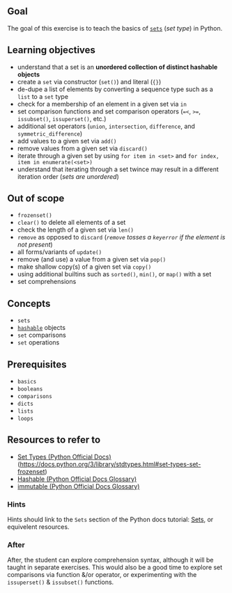 ## Goal

The goal of this exercise is to teach the basics of [`sets`][set type] (_set type_) in Python.


## Learning objectives

*  understand that a set is an **unordered collection of distinct hashable objects**
*  create a `set` via constructor (`set()`) and  literal (`{}`)
*  de-dupe a list of elements by converting a sequence type such as a `list` to a `set` type
*  check for a membership of an element in a given set via `in`
*  set comparison functions and set comparison operators (`=<`, `>=`, `issubset()`, `issuperset()`, etc.)
*  additional set operators (`union`, `intersection`, `difference`, and `symmetric_difference`)
*  add values to a given set via `add()`
*  remove values from a given set via `discard()`
*  iterate through a given set by using `for item in <set>` and `for index, item in enumerate(<set>)`
*  understand that iterating through a set twince may result in a different iteration order (_sets are unordered_)

## Out of scope

*  `frozenset()`
*  `clear()` to delete all elements of a set
*  check the length of a given set via `len()`
*  `remove` as opposed to `discard` (_`remove` tosses a `keyerror` if the element is not present_)
*   all forms/variants of `update()`
*  remove (and use) a value from a given set via `pop()`
*  make shallow copy(s) of a given set via `copy()`
*  using additional builtins such as `sorted()`, `min()`, or `map()` with a set
*  set comprehensions

## Concepts

*  `sets`
*  [`hashable`][term-hashable] objects
* `set` comparisons
* `set` operations

## Prerequisites

* `basics`
* `booleans`
* `comparisons`
* `dicts`
* `lists`
* `loops`

## Resources to refer to

*  [Set Types (Python Official Docs)][set types](https://docs.python.org/3/library/stdtypes.html#set-types-set-frozenset)
*   [Hashable (Python Official Docs Glossary)][term-hashable]
*  [immutable (Python Official Docs Glossary)][term-immutable]

### Hints

Hints should link to the `Sets` section of the Python docs tutorial: [Sets][sets-tutorial], or equivelent resources.


### After

After, the student can explore comprehension syntax, although it will be taught in separate exercises. This would also be a good time to explore set comparisons via function &/or operator, or experimenting with the `issuperset()` & `issubset()` functions.



[set type]: https://github.com/exercism/v3/blob/master/languages/python/reference/concepts/builtin_types/set.md
[set types]: https://docs.python.org/3/library/stdtypes.html#set-types-set-frozenset
[sets-tutorial]: https://docs.python.org/3/tutorial/datastructures.html#sets
[term-hashable]: https://docs.python.org/3/glossary.html#term-hashable
[term-immutable]: https://docs.python.org/3/glossary.html#term-immutable